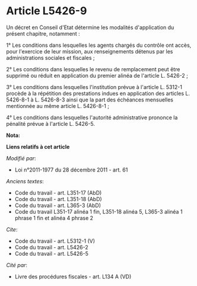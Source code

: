 # Article L5426-9

Un décret en Conseil d'Etat détermine les modalités d'application du présent chapitre, notamment : 

1° Les conditions dans lesquelles les agents chargés du contrôle ont accès, pour l'exercice de leur mission, aux
renseignements détenus par les administrations sociales et fiscales ; 

2° Les conditions dans lesquelles le revenu de remplacement peut être supprimé ou réduit en application du premier alinéa de
l'article L. 5426-2 ; 

3° Les conditions dans lesquelles l'institution prévue à l'article L. 5312-1 procède à la répétition des prestations indues
en application des articles L. 5426-8-1 à L. 5426-8-3 ainsi que la part des échéances mensuelles mentionnée au même article
L. 5426-8-1 ; 

4° Les conditions dans lesquelles l'autorité administrative prononce la pénalité prévue à l'article L. 5426-5.

**Nota:**



**Liens relatifs à cet article**

_Modifié par_:

  - Loi n°2011-1977 du 28 décembre 2011 - art. 61

_Anciens textes_:

  - Code du travail - art. L351-17 (AbD)
  - Code du travail - art. L351-18 (AbD)
  - Code du travail - art. L365-3 (AbD)
  - Code du travail L351-17 alinéa 1 fin, L351-18 alinéa 5, L365-3 alinéa 1 phrase 1 fin et alinéa 4 phrase 2

_Cite_:

  - Code du travail - art. L5312-1 (V)
  - Code du travail - art. L5426-2
  - Code du travail - art. L5426-5

_Cité par_:

  - Livre des procédures fiscales - art. L134 A (VD)

